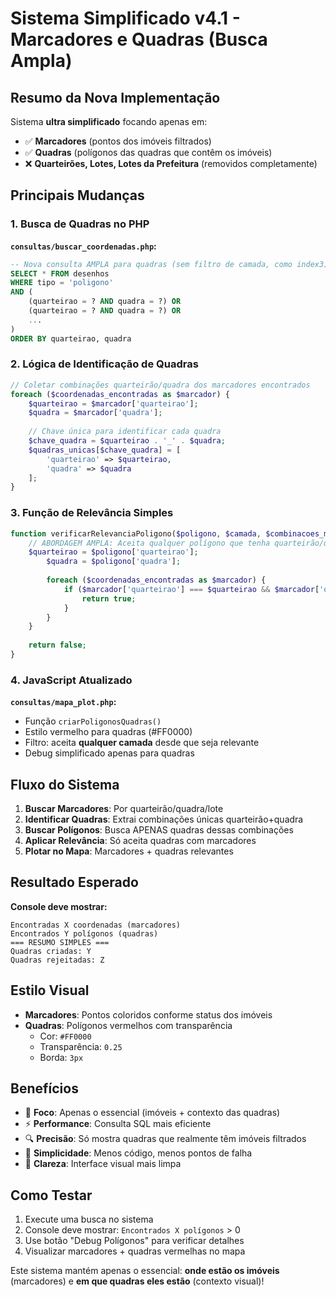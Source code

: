 # Sistema Simplificado v4.1 - Marcadores e Quadras (Busca Ampla)

## Resumo da Nova Implementação

Sistema **ultra simplificado** focando apenas em:
- ✅ **Marcadores** (pontos dos imóveis filtrados)
- ✅ **Quadras** (polígonos das quadras que contêm os imóveis)
- ❌ **Quarteirões, Lotes, Lotes da Prefeitura** (removidos completamente)

## Principais Mudanças

### 1. **Busca de Quadras no PHP**

**`consultas/buscar_coordenadas.php`:**
```sql
-- Nova consulta AMPLA para quadras (sem filtro de camada, como index3)
SELECT * FROM desenhos 
WHERE tipo = 'poligono' 
AND (
    (quarteirao = ? AND quadra = ?) OR
    (quarteirao = ? AND quadra = ?) OR
    ...
)
ORDER BY quarteirao, quadra
```

### 2. **Lógica de Identificação de Quadras**
```php
// Coletar combinações quarteirão/quadra dos marcadores encontrados
foreach ($coordenadas_encontradas as $marcador) {
    $quarteirao = $marcador['quarteirao'];
    $quadra = $marcador['quadra'];
    
    // Chave única para identificar cada quadra
    $chave_quadra = $quarteirao . '_' . $quadra;
    $quadras_unicas[$chave_quadra] = [
        'quarteirao' => $quarteirao,
        'quadra' => $quadra
    ];
}
```

### 3. **Função de Relevância Simples**
```php
function verificarRelevanciaPoligono($poligono, $camada, $combinacoes_marcadores_encontrados, $coordenadas_encontradas) {
    // ABORDAGEM AMPLA: Aceita qualquer polígono que tenha quarteirão/quadra dos marcadores
    $quarteirao = $poligono['quarteirao'];
        $quadra = $poligono['quadra'];
        
        foreach ($coordenadas_encontradas as $marcador) {
            if ($marcador['quarteirao'] === $quarteirao && $marcador['quadra'] === $quadra) {
                return true;
            }
        }
    }
    
    return false;
}
```

### 4. **JavaScript Atualizado**

**`consultas/mapa_plot.php`:**
- Função `criarPoligonosQuadras()`
- Estilo vermelho para quadras (#FF0000)
- Filtro: aceita **qualquer camada** desde que seja relevante
- Debug simplificado apenas para quadras

## Fluxo do Sistema

1. **Buscar Marcadores**: Por quarteirão/quadra/lote
2. **Identificar Quadras**: Extrai combinações únicas quarteirão+quadra
3. **Buscar Polígonos**: Busca APENAS quadras dessas combinações
4. **Aplicar Relevância**: Só aceita quadras com marcadores
5. **Plotar no Mapa**: Marcadores + quadras relevantes

## Resultado Esperado

**Console deve mostrar:**
```
Encontradas X coordenadas (marcadores)
Encontrados Y polígonos (quadras)
=== RESUMO SIMPLES ===
Quadras criadas: Y
Quadras rejeitadas: Z
```

## Estilo Visual

- **Marcadores**: Pontos coloridos conforme status dos imóveis
- **Quadras**: Polígonos vermelhos com transparência
  - Cor: `#FF0000`
  - Transparência: `0.25`
  - Borda: `3px`

## Benefícios

- 🎯 **Foco**: Apenas o essencial (imóveis + contexto das quadras)
- ⚡ **Performance**: Consulta SQL mais eficiente
- 🔍 **Precisão**: Só mostra quadras que realmente têm imóveis filtrados
- 🐛 **Simplicidade**: Menos código, menos pontos de falha
- 📱 **Clareza**: Interface visual mais limpa

## Como Testar

1. Execute uma busca no sistema
2. Console deve mostrar: `Encontrados X polígonos` > 0
3. Use botão "Debug Polígonos" para verificar detalhes
4. Visualizar marcadores + quadras vermelhas no mapa

Este sistema mantém apenas o essencial: **onde estão os imóveis** (marcadores) e **em que quadras eles estão** (contexto visual)!
